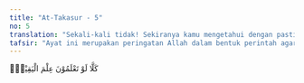 ```yaml
---
title: "At-Takasur - 5"
no: 5
translation: "Sekali-kali tidak! Sekiranya kamu mengetahui dengan pasti,"
tafsir: "Ayat ini merupakan peringatan Allah dalam bentuk perintah agar waspada terhadap tingkah laku yang buruk itu. Keinginan untuk berlebih-lebihan dapat menyibukkan seseorang untuk mengerjakan pekerjaan yang tidak bermanfaat. Pendirian yang dianggapnya benar itu sebenarnya adalah salah. Itu hanya sangkaan belaka yang pasti berubah, karena tidak sesuai dengan kenyataan. Yang harus menjadi pendirian adalah yang sesuai dengan kenyataan yang dapat disaksikan oleh mata, oleh perasaan atau berdasarkan dalil sahih."
---
```


كَلَّا لَوْ تَعْلَمُوْنَ عِلْمَ الْيَقِيْنِۗ
